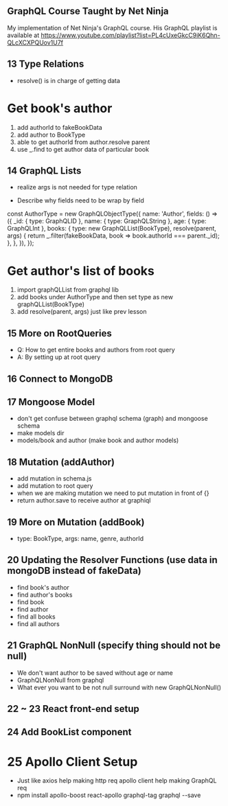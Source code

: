 ## GraphQL Course Taught by Net Ninja
My implementation of Net Ninja's GraphQL course.
His GraphQL playlist is available at 
https://www.youtube.com/playlist?list=PL4cUxeGkcC9iK6Qhn-QLcXCXPQUov1U7f

## 13 Type Relations
- resolve() is in charge of getting data

# Get book's author

1. add authorId to fakeBookData
2. add author to BookType
3. able to get authorId from author.resolve parent
4. use _.find to get author data of particular book

## 14 GraphQL Lists

- realize args is not needed for type relation

- Describe why fields need to be wrap by field

const AuthorType = new GraphQLObjectType({
  name: 'Author',
  fields: () => ({
    _id: { type: GraphQLID },
    name: { type: GraphQLString },
    age: { type: GraphQLInt },
    books: {
      type: new GraphQLList(BookType),
      resolve(parent, args) {
        return _.filter(fakeBookData, book => book.authorId === parent._id);
      },
    },
  }),
});

# Get author's list of books

1. import graphQLList from graphql lib
2. add books under AuthorType and then set type as new graphQLList(BookType)
3. add resolve(parent, args) just like prev lesson

## 15 More on RootQueries

- Q: How to get entire books and authors from root query
- A: By setting up at root query 

## 16 Connect to MongoDB

## 17 Mongoose Model

- don't get confuse between graphql schema (graph) and mongoose schema
- make models dir
- models/book and author (make book and author models)

## 18 Mutation (addAuthor)

- add mutation in schema.js
- add mutation to root query
- when we are making mutation we need to put mutation in front of {}
- return author.save to receive author at graphiql

## 19 More on Mutation (addBook)

- type: BookType, args: name, genre, authorId

## 20 Updating the Resolver Functions (use data in mongoDB instead of fakeData)

- find book's author
- find author's books
- find book
- find author
- find all books
- find all authors

## 21  GraphQL NonNull (specify thing should not be null)

- We don't want author to be saved without age or name
- GraphQLNonNull from graphql
- What ever you want to be not null surround with new GraphQLNonNull()

## 22 ~ 23 React front-end setup
## 24 Add BookList component

# 25 Apollo Client Setup

- Just like axios help making http req apollo client help making GraphQL req
- npm install apollo-boost react-apollo graphql-tag graphql --save
